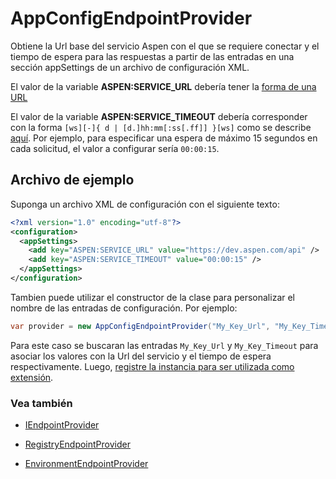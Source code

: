 # AppConfigEndpointProvider

Obtiene la Url base del servicio Aspen con el que se requiere conectar y el tiempo de espera para las respuestas a partir de las entradas en una sección appSettings de un archivo de configuración XML.

El valor de la variable **ASPEN:SERVICE_URL** debería tener la [forma de una URL](https://en.wikipedia.org/wiki/URL)

El valor de la variable **ASPEN:SERVICE_TIMEOUT** debería corresponder con la forma `[ws][-]{ d | [d.]hh:mm[:ss[.ff]] }[ws]` como se describe [aquí](https://docs.microsoft.com/en-us/dotnet/api/system.timespan.parse). Por ejemplo, para especificar una espera de máximo 15 segundos en cada solicitud, el valor a configurar sería `00:00:15`.

## Archivo de ejemplo

Suponga un archivo XML de configuración con el siguiente texto:

```xml
<?xml version="1.0" encoding="utf-8"?>
<configuration>
  <appSettings>
    <add key="ASPEN:SERVICE_URL" value="https://dev.aspen.com/api" />
	<add key="ASPEN:SERVICE_TIMEOUT" value="00:00:15" />
  </appSettings>
</configuration>
```

Tambien puede utilizar el constructor de la clase para personalizar el nombre de las entradas de configuración. Por ejemplo:

```c#
var provider = new AppConfigEndpointProvider("My_Key_Url", "My_Key_Timeout");
```

Para este caso se buscaran las entradas `My_Key_Url` y `My_Key_Timeout` para asociar los valores con la Url del servicio y el tiempo de espera respectivamente. Luego, [registre la instancia para ser utilizada como extensión](ServiceLocator.md).

### Vea también

- [IEndpointProvider](IEndpointProvider.md)

- [RegistryEndpointProvider](RegistryEndpointProvider.md)

- [EnvironmentEndpointProvider](EnvironmentEndpointProvider.md)
